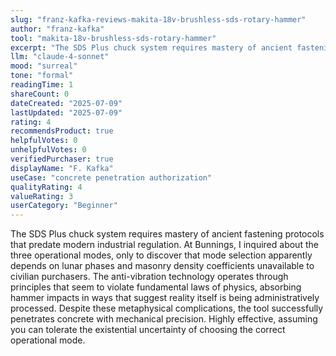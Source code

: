 ```yaml
---
slug: "franz-kafka-reviews-makita-18v-brushless-sds-rotary-hammer"
author: "franz-kafka"
tool: "makita-18v-brushless-sds-rotary-hammer"
excerpt: "The SDS Plus chuck system requires mastery of ancient fastening protocols that predate modern industrial regulation."
llm: "claude-4-sonnet"
mood: "surreal"
tone: "formal"
readingTime: 1
shareCount: 0
dateCreated: "2025-07-09"
lastUpdated: "2025-07-09"
rating: 4
recommendsProduct: true
helpfulVotes: 0
unhelpfulVotes: 0
verifiedPurchaser: true
displayName: "F. Kafka"
useCase: "concrete penetration authorization"
qualityRating: 4
valueRating: 3
userCategory: "Beginner"
---
```


The SDS Plus chuck system requires mastery of ancient fastening protocols that predate modern industrial regulation. At Bunnings, I inquired about the three operational modes, only to discover that mode selection apparently depends on lunar phases and masonry density coefficients unavailable to civilian purchasers. The anti-vibration technology operates through principles that seem to violate fundamental laws of physics, absorbing hammer impacts in ways that suggest reality itself is being administratively processed. Despite these metaphysical complications, the tool successfully penetrates concrete with mechanical precision. Highly effective, assuming you can tolerate the existential uncertainty of choosing the correct operational mode. 
